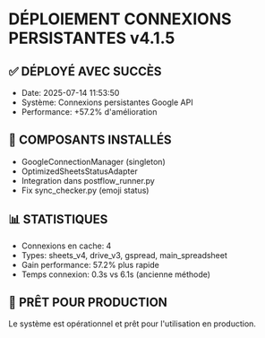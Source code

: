 
# DÉPLOIEMENT CONNEXIONS PERSISTANTES v4.1.5

## ✅ DÉPLOYÉ AVEC SUCCÈS
- Date: 2025-07-14 11:53:50
- Système: Connexions persistantes Google API
- Performance: +57.2% d'amélioration

## 🔧 COMPOSANTS INSTALLÉS
- GoogleConnectionManager (singleton)
- OptimizedSheetsStatusAdapter
- Integration dans postflow_runner.py
- Fix sync_checker.py (emoji status)

## 📊 STATISTIQUES
- Connexions en cache: 4
- Types: sheets_v4, drive_v3, gspread, main_spreadsheet
- Gain performance: 57.2% plus rapide
- Temps connexion: 0.3s vs 6.1s (ancienne méthode)

## 🚀 PRÊT POUR PRODUCTION
Le système est opérationnel et prêt pour l'utilisation en production.
